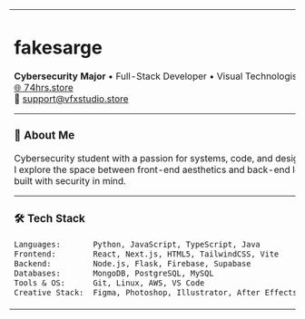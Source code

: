 <table>
  <tr>
    <td valign="top" width="60%">

<h1>fakesarge</h1>

**Cybersecurity Major** • Full-Stack Developer • Visual Technologist  
[🌐 74hrs.store](http://74hrs.store)  
📧 [support@vfxstudio.store](mailto:support@vfxstudio.store)

---

### 🧠 About Me

Cybersecurity student with a passion for systems, code, and design.  
I explore the space between front-end aesthetics and back-end logic — all built with security in mind.

---

### 🛠️ Tech Stack

```txt
Languages:       Python, JavaScript, TypeScript, Java  
Frontend:        React, Next.js, HTML5, TailwindCSS, Vite  
Backend:         Node.js, Flask, Firebase, Supabase  
Databases:       MongoDB, PostgreSQL, MySQL  
Tools & OS:      Git, Linux, AWS, VS Code  
Creative Stack:  Figma, Photoshop, Illustrator, After Effects, Blender
```
</td> <td valign="top" align="right" width="40%"> <pre>
⠀⠀⠀⠀⠀⠀⠀⠀⠀⠀⠀⠀⠀⠀⠀⠀⣀⠀⠀⠀⠀⠀⠀⠀⠀⠀⠀⠀⠀⠀⠀⠀⠀⠀⠀⠀⠀⠀⠀⠀⠀⠀⠀⠀
⠀⠀⠀⠀⠀⠀⠀⠀⠀⠀⢠⡴⠶⠶⠶⠶⠶⠤⠤⠤⢤⣤⣠⡶⠻⠉⢹⣦⡀⠀⠀⠀⠀⠀⠀⠀⠀⠀⠀⠀⠀⠀⠀⠀⠀⠀⠀⠀⠀⠀⠀⠀⠀
⠀⠀⠀⠀⠀⠀⠀⠀⠀⠀⢿⣷⠀⢀⣀⡠⠤⠤⠤⠤⢄⣴⠟⠀⠀⠀⢀⣿⣿⣖⠶⠤⠤⣄⣀⣀⠀⠀⠀⠀⠀⠀⠀⠀⠀⠀⠀⠀⠀⠀⠀⠀⠀
⠀⠀⠀⠀⠀⠀⠀⠀⠀⠀⠸⣿⡄⠀⣀⣀⣀⣀⣀⣴⣿⠏⠀⠀⠀⡇⢘⣿⣿⣝⣧⣐⣒⣤⣬⠭⣉⣛⠒⠦⢤⣀⡀⠀⠀⠀⠀⠀⠀⠀⠀⠀⠀
⠀⠀⠀⠀⠀⠀⠀⠀⠀⠀⠀⢻⡀⠈⡍⠁⠀⠀⡾⢱⡟⠀⠀⠀⠀⡗⠈⢿⡿⠙⠚⢿⡄⠈⠉⠉⠓⠚⠿⢵⣖⣪⣭⣓⠢⣄⡀⠀⠀⠀⠀⠀⠀
⠀⠀⠀⠀⠀⠀⠀⠀⠀⠀⠀⢸⡜⠀⣷⠀⠀⢸⠃⣿⣇⠀⢀⢀⣈⣀⣀⡈⢷⣶⣷⣶⣿⠀⠀⠀⠀⠀⠀⠀⠀⠈⠉⠑⠶⠤⣉⡳⢦⡀⠀⠀⠀
⠀⠀⠀⠀⠀⠀⠀⠀⠀⠀⠀⠀⣧⡄⠸⡄⠀⢸⢠⣟⣧⣶⣿⣛⢿⣿⣿⣿⢷⣿⣿⡿⠿⡇⠀⠀⠀⠀⠀⠀⠀⠀⠀⠀⠀⠀⠀⠉⠑⠺⢷⣄⠀
⠀⠀⠀⠀⠀⠀⠀⠀⠀⠀⠀⠀⢹⡍⠀⣇⠀⣿⠻⣿⣿⣿⣿⣷⣦⡙⣿⣿⣿⣿⣯⣡⣤⣧⠀⠀⠀⠀⠀⠀⠀⠀⠀⠀⠀⠀⠀⠀⠀⠀⠀⠉⠛
⠀⠀⠀⠀⠀⠀⠀⠀⠀⠀⠀⠀⠘⡇⠀⢸⠀⣿⢼⣿⣿⠷⠋⡙⣟⣿⣉⠉⠹⢿⣿⣏⣿⣿⠀⠀⠀⠀⠀⠀⠀⠀⠀⠀⠀⠀⠀⠀⠀⠀⠀⠀⠀
⠀⠀⠀⠀⠀⠀⠀⠀⠀⠀⠀⠀⠀⢳⡀⠘⣆⣿⢸⣻⣿⣾⡏⣡⡄⣀⣉⣹⣶⣾⣿⡏⠟⣽⠀⠀⠀⠀⠀⠀⠀⠀⠀⠀⠀⠀⠀⠀⠀⠀⠀⠀⠀
⠀⠀⠀⠀⠀⠀⠀⠀⠀⠀⠀⠀⠀⠸⣿⡀⢻⡿⣌⣿⣿⣿⣿⠟⢛⣉⠁⠈⣿⣿⡟⠁⢠⣿⠀⠀⠀⠀⠀⠀⠀⠀⠀⠀⠀⠀⠀⠀⠀⠀⠀⠀⠀
⠀⠀⠀⠀⠀⠀⠀⠀⠀⠀⠀⠀⠀⠀⣯⠁⠘⣧⣿⣿⣿⣿⣿⣶⣶⣶⣶⣶⣿⡟⣤⣴⣿⣇⠀⠀⠀⠀⠀⠀⠀⠀⠀⠀⠀⠀⠀⠀⠀⠀⠀⠀⠀
⠀⠀⠀⠀⠀⠀⠀⠀⠀⠀⠀⢀⣠⡤⣿⣀⠀⢿⡏⢧⡈⣿⣿⣿⣿⣿⣿⣿⢿⠟⠛⠻⣿⠿⠙⣗⣦⣄⣀⠀⠀⠀⠀⠀⠀⠀⠀⠀⠀⠀⠀⠀⠀
⠀⠀⠀⠀⠀⠀⠀⠀⠀⢠⣶⠏⠁⢀⣿⡏⡀⢸⣷⣸⣿⡙⠿⣿⣿⣿⣿⣟⢮⡞⠀⠀⠋⠀⢘⣿⠟⠈⠉⠳⣦⠀⠀⠀⠀⠀⠀⠀⠀⠀⠀⠀⠀
⠀⠀⠀⠀⠀⠀⠀⠀⢰⣿⠁⣀⣀⣸⣿⣷⢷⠀⣿⣷⡱⣝⠒⣿⣿⢿⡿⣷⣿⠆⠀⣠⠂⢠⡟⡁⠀⠀⠈⠙⢿⣷⡄⠀⠀⠀⠀⠀⠀⠀⠀⠀⠀
⠀⠀⠀⠀⠀⠀⠀⣠⣿⣩⠠⠤⣀⣭⣿⣿⣞⡆⢹⣷⡿⣍⠓⠦⣼⣿⣿⡋⢁⣤⡞⣁⠴⠿⢋⣕⠀⡀⠀⠀⠀⢻⣇⠀⠀⠀⠀⠀⠀⠀⠀⠀⠀

</pre> </td> </tr> </table> 
